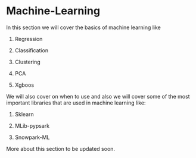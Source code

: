 # Machine-Learning

In this section we will cover the basics of machine learning like

1. Regression

2. Classification

3. Clustering

4. PCA

5. Xgboos

We will also cover on when to use and also we will cover some of the most important libraries that are used in machine learning like:

1. Sklearn

2. MLib-pypsark

3. Snowpark-ML

More about this section to be updated soon.